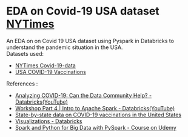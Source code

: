 # EDA on Covid-19 USA dataset [NYTimes](https://github.com/nytimes/covid-19-data/blob/master/us-counties.csv)  

An EDA on on Covid 19 USA dataset using Pyspark in Databricks to understand the pandemic situation in the USA.<br>
Datasets used:
- [NYTimes Covid-19-data](https://github.com/nytimes/covid-19-data/blob/master/us-counties.csv)  
- [USA COVID-19 Vaccinations](https://www.kaggle.com/paultimothymooney/usa-covid19-vaccinations)	

References :
- [Analyzing COVID-19: Can the Data Community Help? - Databricks(YouTube)](https://youtu.be/A0uBdY4Crlg)
- [Workshop Part 4 | Intro to Apache Spark - Databricks(YouTube)](https://youtu.be/9U4ED7KQwlE)
- [State-by-state data on COVID-19 vaccinations in the United States](https://ourworldindata.org/us-states-vaccinations)
- [Visualizations - Databricks](https://docs.databricks.com/notebooks/visualizations/index.html)
- [Spark and Python for Big Data with PySpark - Course on Udemy](https://www.udemy.com/course/spark-and-python-for-big-data-with-pyspark/)

